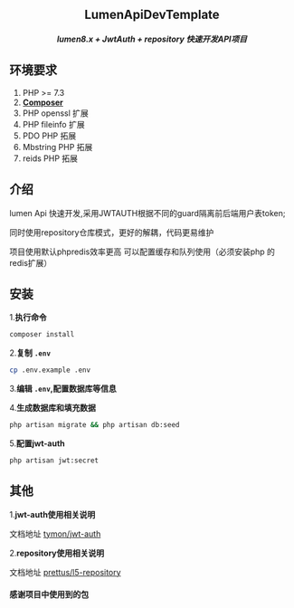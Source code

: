 <h2 align="center">LumenApiDevTemplate<h5>

<p align="center">
    <b>lumen8.x + JwtAuth + repository 快速开发API项目</b>
</p>

## 环境要求

1. PHP >= 7.3
2. **[Composer](https://getcomposer.org/)**
3. PHP openssl 扩展
4. PHP fileinfo 扩展
5. PDO PHP 拓展
6. Mbstring PHP 拓展
7. reids PHP 拓展

## 介绍

lumen Api 快速开发,采用JWTAUTH根据不同的guard隔离前后端用户表token;

同时使用repository仓库模式，更好的解耦，代码更易维护

项目使用默认phpredis效率更高 可以配置缓存和队列使用（必须安装php 的 redis扩展）

## 安装

1.**执行命令**

```bash
composer install 
```

2.**复制 `.env`**

```bash
cp .env.example .env
```

3.**编辑 `.env`,配置数据库等信息**

4.**生成数据库和填充数据**

```bash
php artisan migrate && php artisan db:seed
```

5.**配置jwt-auth**

```bash
php artisan jwt:secret
```

## 其他

1.**jwt-auth使用相关说明**

文档地址  [tymon/jwt-auth](https://jwt-auth.readthedocs.io/en/develop/lumen-installation/)

2.**repository使用相关说明**

文档地址  [prettus/l5-repository](https://packagist.org/packages/prettus/l5-repository?)


#### 感谢项目中使用到的包
